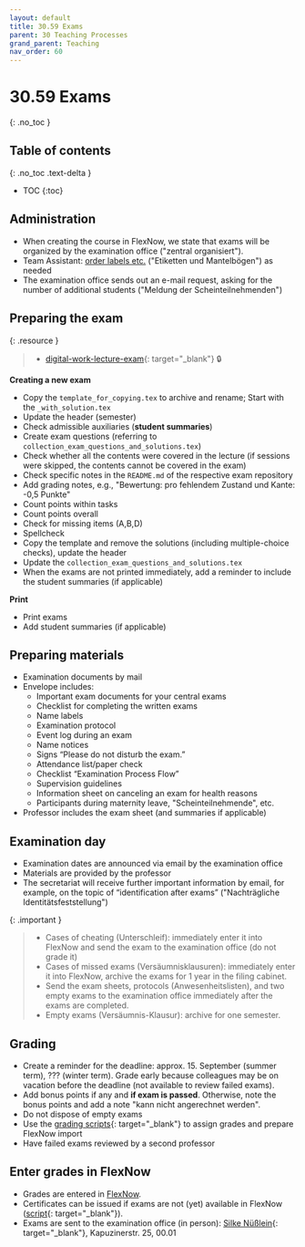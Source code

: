 ```yaml
---
layout: default
title: 30.59 Exams
parent: 30 Teaching Processes
grand_parent: Teaching
nav_order: 60
---
```


# 30.59 Exams
{: .no_toc }

## Table of contents
{: .no_toc .text-delta }

- TOC
{:toc}

## Administration

- When creating the course in FlexNow, we state that exams will be organized by the examination office ("zentral organisiert").
- Team Assistant: [order labels etc.](../../10-lab/10_processes/10.52.orders.html#examination-documents) ("Etiketten und Mantelbögen") as needed
- The examination office sends out an e-mail request, asking for the number of additional students ("Meldung der Scheinteilnehmenden") 

## Preparing the exam

{: .resource }
> - [digital-work-lecture-exam](https://github.com/digital-work-lab/digital-work-lecture-exam){: target="_blank"} 🔒

**Creating a new exam**

- Copy the `template_for_copying.tex` to archive and rename; Start with the `_with_solution.tex`
- Update the header (semester)
- Check admissible auxiliaries (**student summaries**)
- Create exam questions (referring to `collection_exam_questions_and_solutions.tex`)
- Check whether all the contents were covered in the lecture (if sessions were skipped, the contents cannot be covered in the exam)
- Check specific notes in the `README.md` of the respective exam repository
- Add grading notes, e.g., "Bewertung: pro fehlendem Zustand und Kante: -0,5 Punkte"
- Count points within tasks
- Count points overall
- Check for missing items (A,B,D)
- Spellcheck
- Copy the template and remove the solutions (including multiple-choice checks), update the header
- Update the `collection_exam_questions_and_solutions.tex`
- When the exams are not printed immediately, add a reminder to include the student summaries (if applicable)

**Print**

- Print exams
- Add student summaries (if applicable)

## Preparing materials

- Examination documents by mail
- Envelope includes:
  - Important exam documents for your central exams
  - Checklist for completing the written exams
  - Name labels
  - Examination protocol
  - Event log during an exam
  - Name notices
  - Signs “Please do not disturb the exam.”
  - Attendance list/paper check
  - Checklist “Examination Process Flow”
  - Supervision guidelines
  - Information sheet on canceling an exam for health reasons
  - Participants during maternity leave, "Scheinteilnehmende", etc.
- Professor includes the exam sheet (and summaries if applicable)

## Examination day

- Examination dates are announced via email by the examination office
- Materials are provided by the professor
- The secretariat will receive further important information by email, for example, on the topic of “identification after exams” ("Nachträgliche Identitätsfeststellung")

{: .important }
> - Cases of cheating (Unterschleif): immediately enter it into FlexNow and send the exam to the examination office (do not grade it)
> - Cases of missed exams (Versäumnisklausuren): immediately enter it into FlexNow, archive the exams for 1 year in the filing cabinet.
> - Send the exam sheets, protocols (Anwesenheitslisten), and two empty exams to the examination office immediately after the exams are completed.
> - Empty exams (Versäumnis-Klausur): archive for one semester.

## Grading

- Create a reminder for the deadline: approx. 15. September (summer term), ??? (winter term). Grade early because colleagues may be on vacation before the deadline (not available to review failed exams).
- Add bonus points if any and **if exam is passed**. Otherwise, note the bonus points and add a note "kann nicht angerechnet werden".
- Do not dispose of empty exams
- Use the [grading scripts](https://github.com/digital-work-lab/handbook/tree/main/src/grading){: target="_blank"} to assign grades and prepare FlexNow import
- Have failed exams reviewed by a second professor

## Enter grades in FlexNow

- Grades are entered in [FlexNow](30.15.flexnow.html#entering-grades).
- Certificates can be issued if exams are not (yet) available in FlexNow ([script](https://github.com/digital-work-lab/handbook/tree/main/src/scheine){: target="_blank"}).
- Exams are sent to the examination office (in person): [Silke Nüßlein](https://univis.uni-bamberg.de/prg?search=persons&show=info&department=322130&fullname=Silke+Nue%C3%9Flein){: target="_blank"}, Kapuzinerstr. 25, 00.01
